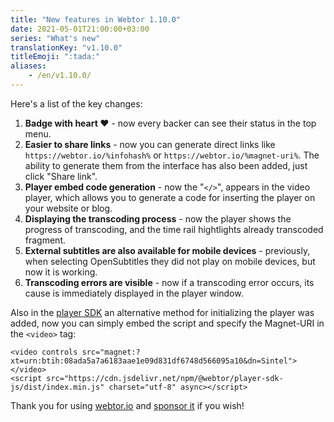 ```yaml
---
title: "New features in Webtor 1.10.0"
date: 2021-05-01T21:00:00+03:00
series: "What's new"
translationKey: "v1.10.0"
titleEmoji: ":tada:"
aliases:
    - /en/v1.10.0/
---
```

Here's a list of the key changes:

1. **Badge with heart ❤️** - now every backer can see their status in the top menu.
2. **Easier to share links** - now you can generate direct links like `https://webtor.io/%infohash%` or `https://webtor.io/%magnet-uri%`.
The ability to generate them from the interface has also been added, just click "Share link".
3. **Player embed code generation** - now the "`</>`", appears in the video player, which allows you to generate
a code for inserting the player on your website or blog.
4. **Displaying the transcoding process** - now the player shows the progress of transcoding, and the time rail hightlights already transcoded fragment.
5. **External subtitles are also available for mobile devices** - previously, when selecting OpenSubtitles  they did not play on mobile devices,
but now it is working.
6. **Transcoding errors are visible** - now if a transcoding error occurs, its cause is immediately displayed in the player window.

Also in the [player SDK](https://github.com/webtor-io/player-sdk-js) an alternative method for initializing the player was added,
now you can simply embed the script and specify the Magnet-URI in the `<video>` tag:
```
<video controls src="magnet:?xt=urn:btih:08ada5a7a6183aae1e09d831df6748d566095a10&dn=Sintel"></video>
<script src="https://cdn.jsdelivr.net/npm/@webtor/player-sdk-js/dist/index.min.js" charset="utf-8" async></script>
```

Thank you for using [webtor.io](https://webtor.io/en/) and [sponsor it](https://www.patreon.com/bePatron?u=24145874) if you wish!
